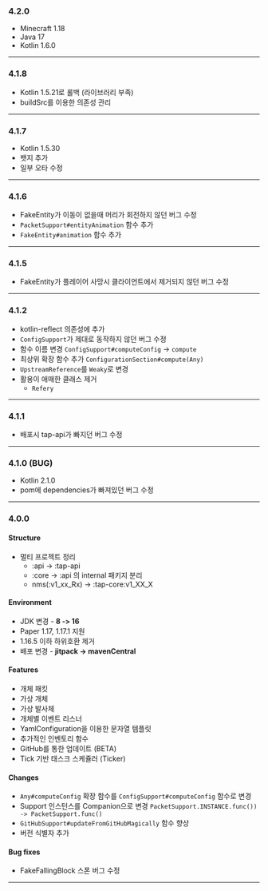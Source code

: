 ### 4.2.0

* Minecraft 1.18
* Java 17
* Kotlin 1.6.0

---

### 4.1.8

* Kotlin 1.5.21로 롤백 (라이브러리 부족)
* buildSrc를 이용한 의존성 관리

---

### 4.1.7

* Kotlin 1.5.30
* 뱃지 추가
* 일부 오타 수정

---

### 4.1.6

* FakeEntity가 이동이 없을때 머리가 회전하지 않던 버그 수정
* `PacketSupport#entityAnimation` 함수 추가
* `FakeEntity#animation` 함수 추가

---

### 4.1.5

* FakeEntity가 플레이어 사망시 클라이언트에서 제거되지 않던 버그 수정

---

### 4.1.2

* kotlin-reflect 의존성에 추가
* `ConfigSupport`가 제대로 동작하지 않던 버그 수정
* 함수 이름 변경 `ConfigSupport#computeConfig` -> `compute`
* 최상위 확장 함수 추가 `ConfigurationSection#compute(Any)`
* `UpstreamReference`를 `Weaky`로 변경
* 활용이 애매한 클래스 제거
    * `Refery`

---

### 4.1.1

* 배포시 tap-api가 빠지던 버그 수정

---

### 4.1.0 (BUG)

* Kotlin 2.1.0
* pom에 dependencies가 빠져있던 버그 수정

---

### 4.0.0

#### Structure

* 멀티 프로젝트 정리
    * :api -> :tap-api
    * :core -> :api 의 internal 패키지 분리
    * nms(:v1_xx_Rx) -> :tap-core:v1_XX_X

#### Environment

* JDK 변경 - **8 -> 16**
* Paper 1.17, 1.17.1 지원
* 1.16.5 이하 하위호환 제거
* 배포 변경 - **jitpack -> mavenCentral**

#### Features

* 개체 패킷
* 가상 개체
* 가상 발사체
* 개체별 이벤트 리스너
* YamlConfiguration을 이용한 문자열 템플릿
* 추가적인 인벤토리 함수
* GitHub를 통한 업데이트 (BETA)
* Tick 기반 태스크 스케쥴러 (Ticker)

#### Changes

* `Any#computeConfig` 확장 함수를 `ConfigSupport#computeConfig` 함수로 변경
* Support 인스턴스를 Companion으로 변경 `PacketSupport.INSTANCE.func()) -> PacketSupport.func()`
* `GitHubSupport#updateFromGitHubMagically` 함수 향상
* 버전 식별자 추가

#### Bug fixes

* FakeFallingBlock 스폰 버그 수정

---
